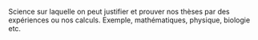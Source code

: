 Science sur laquelle on peut justifier et prouver nos thèses par des expériences ou nos calculs. Exemple, mathématiques, physique, biologie etc. 
